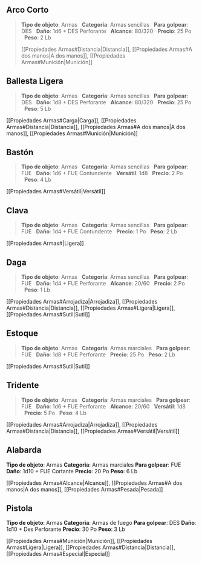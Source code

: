 ## Arco Corto
>
>**Tipo de objeto**: Armas
  **Categoría**: Armas sencillas
  **Para golpear**: DES
  **Daño**: 1d6 + DES Perforante
  **Alcance**: 80/320
  **Precio**: 25 Po
  **Peso**: 2 Lb
>
>[[Propiedades Armas#Distancia|Distancia]], [[Propiedades Armas#A dos manos|A dos manos]], [[Propiedades Armas#Munición|Munición]]

## Ballesta Ligera
>
>**Tipo de objeto**: Armas
  **Categoría**: Armas sencillas
  **Para golpear**: DES
  **Daño**: 1d8 + DES Perforante
  **Alcance**: 80/320
  **Precio**: 25 Po
  **Peso**: 5 Lb
>
[[Propiedades Armas#Carga|Carga]], [[Propiedades Armas#Distancia|Distancia]], [[Propiedades Armas#A dos manos|A dos manos]], [[Propiedades Armas#Munición|Munición]]

## Bastón
>
>**Tipo de objeto**: Armas
  **Categoría**: Armas sencillas
  **Para golpear**: FUE
  **Daño**: 1d6 + FUE Contundente
  **Versátil**: 1d8
  **Precio**: 2 Po
  **Peso**: 4 Lb
>
[[Propiedades Armas#Versátil|Versátil]]

## Clava
>
>**Tipo de objeto**: Armas
  **Categoría**: Armas sencillas
  **Para golpear**: FUE
  **Daño**: 1d4 + FUE Contundente
  **Precio**: 1 Po
  **Peso**: 2 Lb
>
[[Propiedades Armas#|Ligera]]

## Daga
>
>**Tipo de objeto**: Armas
  **Categoría**: Armas sencillas
  **Para golpear**: FUE
  **Daño**: 1d4 + FUE Perforante
  **Alcance**: 20/60
  **Precio**: 2 Po
  **Peso**: 1 Lb
>
[[Propiedades Armas#Arrojadiza|Arrojadiza]], [[Propiedades Armas#Distancia|Distancia]], [[Propiedades Armas#Ligera|Ligera]], [[Propiedades Armas#Sutil|Sutil]]

## Estoque
>
>**Tipo de objeto**: Armas
  **Categoría**: Armas marciales
  **Para golpear**: FUE
  **Daño**: 1d8 + FUE Perforante
  **Precio**: 25 Po
  **Peso**: 2 Lb
>
[[Propiedades Armas#Sutil|Sutil]]

## Tridente
>
>**Tipo de objeto**: Armas
  **Categoría**: Armas marciales
  **Para golpear**: FUE
  **Daño**: 1d6 + FUE Perforante
  **Alcance**: 20/60
  **Versátil**: 1d8
  **Precio**: 5 Po
  **Peso**: 4 Lb
>
[[Propiedades Armas#Arrojadiza|Arrojadiza]], [[Propiedades Armas#Distancia|Distancia]], [[Propiedades Armas#Versátil|Versátil]]

## Alabarda
>
**Tipo de objeto**: Armas
**Categoria**: Armas marciales
**Para golpear**: FUE
**Daño**: 1d10 + FUE Cortante
**Precio**: 20 Po
**Peso**: 6 Lb
>
[[Propiedades Armas#Alcance|Alcance]], [[Propiedades Armas#A dos manos|A dos manos]], [[Propiedades Armas#Pesada|Pesada]]

## Pistola
>
**Tipo de objeto**: Armas
**Categoria**: Armas de fuego
**Para golpear**: DES
**Daño**: 1d10 + Des Perforante
**Precio**: 30 Po
**Peso**: 3 Lb
>
[[Propiedades Armas#Munición|Munición]], [[Propiedades Armas#Ligera|Ligera]], [[Propiedades Armas#Distancia|Distancia]], [[Propiedades Armas#Especial|Especial]]
